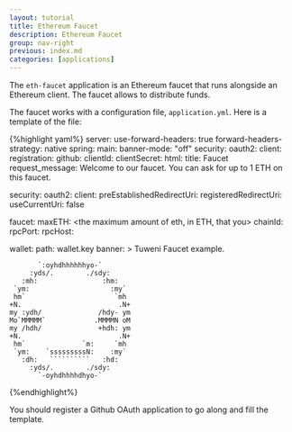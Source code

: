 ```yaml
---
layout: tutorial
title: Ethereum Faucet
description: Ethereum Faucet
group: nav-right
previous: index.md
categories: [applications]
---
```


The `eth-faucet` application is an Ethereum faucet that runs alongside an Ethereum client. The faucet allows to distribute funds.

The faucet works with a configuration file, `application.yml`. Here is a template of the file:

{%highlight yaml%}
server:
  use-forward-headers: true
  forward-headers-strategy: native
spring:
  main:
    banner-mode: "off"
  security:
    oauth2:
      client:
        registration:
          github:
            clientId: <your github client ID>
            clientSecret: <your github client secret>
html:
  title: Faucet
  request_message: Welcome to our faucet. You can ask for up to 1 ETH on this faucet.

security:
  oauth2:
    client:
      preEstablishedRedirectUri: <registered github redirect URI>
      registeredRedirectUri: <registered github redirect URI>
      useCurrentUri: false

faucet:
  maxETH: <the maximum amount of eth, in ETH, that you>
  chainId: <chain id of your network>
  rpcPort: <Ethereum client RPC port>
  rpcHost: <Ethereum client RPC host>

wallet:
  path: wallet.key
banner: >
  Tuweni Faucet example.

           `:oyhdhhhhhhyo-`
         :yds/.        ./sdy:
       :mh:                :hm:
     `ym:                    :my`
     hm`                      `mh
    +N.                        .N+
    my :ydh/              /hdy- ym
    Mo`MMMMM`            .MMMMN oM
    my /hdh/              +hdh: ym
    +N.                        .N+
     hm`              `m:     `mh
     `ym:    `sssssssssN:    :my`
       :dh:   ``````````   :hd:
         :yds/.        ./sdy:
           `-oyhdhhhhdhyo-`
{%endhighlight%}

You should register a Github OAuth application to go along and fill the template.